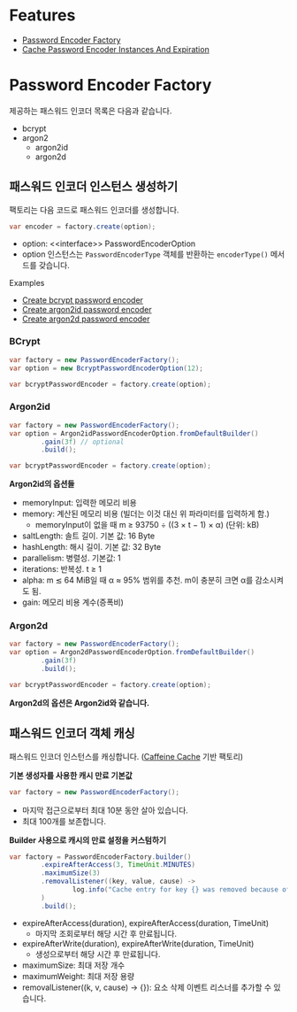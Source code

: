 # Features

- [Password Encoder Factory](#password-encoder-factory)
- [Cache Password Encoder Instances And Expiration](#패스워드-인코더-객체-캐싱)

# Password Encoder Factory

제공하는 패스워드 인코더 목록은 다음과 같습니다.

- bcrypt
- argon2
  - argon2id
  - argon2d

## 패스워드 인코더 인스턴스 생성하기

팩토리는 다음 코드로 패스워드 인코더를 생성합니다. 

```java
var encoder = factory.create(option);
```

- option: &lt;&lt;interface&gt;&gt; PasswordEncoderOption
- option 인스턴스는 `PasswordEncoderType` 객체를 반환하는 `encoderType()` 메서드를 갖습니다.

Examples

- [Create bcrypt password encoder](#bcrypt)
- [Create argon2id password encoder](#argon2id)
- [Create argon2d password encoder](#argon2d)

### BCrypt

```java
var factory = new PasswordEncoderFactory();
var option = new BcryptPasswordEncoderOption(12);

var bcryptPasswordEncoder = factory.create(option);
```

### Argon2id

```java
var factory = new PasswordEncoderFactory();
var option = Argon2idPasswordEncoderOption.fromDefaultBuilder()
        .gain(3f) // optional
        .build();

var bcryptPasswordEncoder = factory.create(option);
```

**Argon2id의 옵션들**

- memoryInput: 입력한 메모리 비용
- memory: 계산된 메모리 비용 (빌더는 이것 대신 위 파라미터를 입력하게 함.)
  - memoryInput이 없을 때 m ≥ 93750 ÷ ((3 × t − 1) × α)  (단위: kB)
- saltLength: 솔트 길이. 기본 값: 16 Byte
- hashLength: 해시 길이. 기본 값: 32 Byte
- parallelism: 병렬성. 기본값: 1
- iterations: 반복성. t ≥ 1
- alpha: m ≲ 64 MiB일 때 α ≈ 95% 범위를 추천. m이 충분히 크면 α를 감소시켜도 됨.
- gain: 메모리 비용 계수(증폭비)

### Argon2d

```java
var factory = new PasswordEncoderFactory();
var option = Argon2dPasswordEncoderOption.fromDefaultBuilder()
        .gain(3f)
        .build();

var bcryptPasswordEncoder = factory.create(option);
```

**Argon2d의 옵션은 Argon2id와 같습니다.**

## 패스워드 인코더 객체 캐싱

패스워드 인코더 인스턴스를 캐싱합니다. ([Caffeine Cache](https://github.com/ben-manes/caffeine) 기반 팩토리)

**기본 생성자를 사용한 캐시 만료 기본값**

```java
var factory = new PasswordEncoderFactory();
```

- 마지막 접근으로부터 최대 10분 동안 살아 있습니다.
- 최대 100개를 보존합니다.

**Builder 사용으로 캐시의 만료 설정을 커스텀하기**

```java
var factory = PasswordEncoderFactory.builder()
        .expireAfterAccess(3, TimeUnit.MINUTES)
        .maximumSize(3)
        .removalListener((key, value, cause) ->
                log.info("Cache entry for key {} was removed because of: {}", key, cause)
        )
        .build();
```

- expireAfterAccess(duration), expireAfterAccess(duration, TimeUnit)
  - 마지막 조회로부터 해당 시간 후 만료됩니다.
- expireAfterWrite(duration), expireAfterWrite(duration, TimeUnit)
  - 생성으로부터 해당 시간 후 만료됩니다.
- maximumSize: 최대 저장 개수
- maximumWeight: 최대 저장 용량
- removalListener((k, v, cause) -> {}): 요소 삭제 이벤트 리스너를 추가할 수 있습니다.
